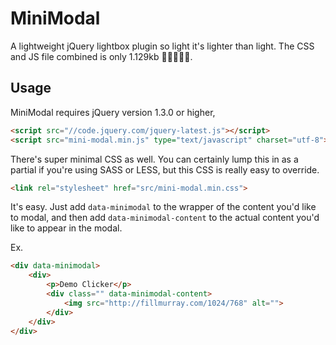 # MiniModal
A lightweight jQuery lightbox plugin so light it's lighter than light. The CSS and JS file combined is only 1.129kb 🎉🔥🔥🔥🎉.

## Usage
MiniModal requires jQuery version 1.3.0 or higher,

```html
<script src="//code.jquery.com/jquery-latest.js"></script>
<script src="mini-modal.min.js" type="text/javascript" charset="utf-8"></script>
```

There's super minimal CSS as well. You can certainly lump this in as a partial if you're using SASS or LESS, but this CSS is really easy to override.

```html
<link rel="stylesheet" href="src/mini-modal.min.css">
```

It's easy. Just add `data-minimodal` to the wrapper of the content you'd like to modal, and then add `data-minimodal-content` to the actual content you'd like to appear in the modal.

Ex.
```html
<div data-minimodal>
    <div>
        <p>Demo Clicker</p>
        <div class="" data-minimodal-content>
            <img src="http://fillmurray.com/1024/768" alt="">
        </div>
    </div>
</div>
```
